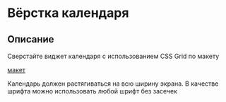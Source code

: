 # Вёрстка календаря

## Описание

Сверстайте виджет календаря с использованием CSS Grid по макету

[макет](https://github.com/netology-code/mq-homeworks/blob/mq-63/css-grid/calendar/css-grid-calendar.psd)

Календарь должен растягиваться на всю ширину экрана.
В качестве шрифта можно использовать любой шрифт без засечек
